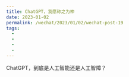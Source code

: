 ```yaml
---
title: ChatGPT，我愿称之为神
date: 2023-01-02
permalink: /wechat/2023/01/02/wechat-post-19
tags:
  - 
  - 
  - 
  - 
---
```


ChatGPT，到底是人工智能还是人工智障？